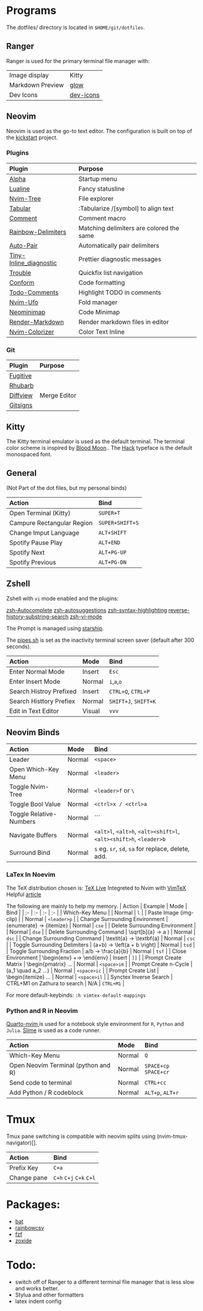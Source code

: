# Programs

The dotfiles/ directory is located in `$HOME/git/dotfiles`.

## Ranger

Ranger is used for the primary terminal file manager with:

|                  |                                                                    |
| :--------------- | :----------------------------------------------------------------- |
| Image display    | Kitty                                                              |
| Markdown Preview | [glow](https://github.com/charmbracelet/glow)                      |
| Dev Icons        | [dev-icons](https://github.com/alexanderjeurissen/ranger_devicons) |

## Neovim

Neovim is used as the go-to text editor. The configuration is built on top of the [kickstart](https://github.com/nvim-lua/kickstart.nvim) project.

### Plugins

| Plugin                                                                              | Purpose                                  |
| :---------------------------------------------------------------------------------- | :--------------------------------------- |
| [Alpha](https://github.com/goolord/alpha-nvim)                                      | Startup menu                             |
| [Lualine](https://github.com/nvim-lualine/lualine.nvim)                             | Fancy statusline                         |
| [Nvim-Tree](https://github.com/nvim-tree/nvim-tree.lua)                             | File explorer                            |
| [Tabular](https://github.com/godlygeek/tabular)                                     | :Tabularize /\[symbol\] to align text    |
| [Comment](https://github.com/numToStr/Comment.nvim)                                 | Comment macro                            |
| [Rainbow-Delimiters](https://github.com/HiPhish/rainbow-delimiters.nvim)            | Matching delimiters are colored the same |
| [Auto-Pair](https://github.com/windwp/nvim-autopairs)                               | Automatically pair delimiters            |
| [Tiny-Inline_diagnostic](https://github.com/rachartier/tiny-inline-diagnostic.nvim) | Prettier diagnostic messages             |
| [Trouble](https://github.com/folke/trouble.nvim)                                    | Quickfix list navigation                 |
| [Conform](https://github.com/stevearc/conform.nvim)                                 | Code formatting                          |
| [Todo-Comments](https://github.com/folke/todo-comments.nvim)                        | Highlight TODO in comments               |
| [Nvim-Ufo](https://github.com/kevinhwang91/nvim-ufo)                                | Fold manager                             |
| [Neominimap](https://github.com/plugins.neominimap)                                 | Code Minimap                             |
| [Render-Markdown](https://github.com/MeanderingProgrammer/render-markdown.nvim)     | Render markdown files in editor          |
| [Nvim-Colorizer](https://github.com/NvChad/nvim-colorizer.lua)                      | Color Text Inline                        |

### Git

| Plugin                                                 | Purpose      |
| :----------------------------------------------------- | :----------- |
| [Fugitive](https://github.comtpope/vim-fugitive)       |              |
| [Rhubarb](https://github.com/tpope/vim-rhubarb)        |              |
| [Diffview](https://github.com/sindrets/diffview.nvim)  | Merge Editor |
| [Gitsigns](https://github.com/lewis6991/gitsigns.nvim) |              |

## Kitty

The Kitty terminal emulator is used as the default terminal.
The terminal color scheme is inspired by [Blood Moon](https://github.com/dguo/blood-moon)..
The [Hack](https://github.com/source-foundry/Hack) typeface is the default monospaced font.

## General

(Not Part of the dot files, but my personal binds)

| Action                     | Bind            |
| :------------------------- | :-------------- |
| Open Terminal (Kitty)      | `SUPER+T`       |
| Campure Rectangular Region | `SUPER+SHIFT+S` |
| Change Imput Language      | `ALT+SHIFT`     |
| Spotify Pause Play         | `ALT+END`       |
| Spotify Next               | `ALT+PG-UP`     |
| Spotify Previous           | `ALT+PG-DN`     |

## Zshell

Zshell with `vi` mode enabled and the plugins:

[zsh-Autocomplete](https://github.com/marlonrichert/zsh-autocomplete.git)
[zsh-autosuggestions](https://github.com/zsh-users/zsh-autosuggestions)
[zsh-syntax-highlighting](https://github.com/zdharma-continuum/fast-syntax-highlighting)
[reverse-history-substring-search](https://github.com/zsh-users/zsh-history-substring-search)
[zsh-vi-mode](https://github.com/jeffreytse/zsh-vi-mode.git)

The Prompt is managed using [starship](starship.rc).

The [pipes.sh](https://github.com/pipeseroni/pipes.sh) is set as the inactivity terminal screen saver (default after 300 seconds).

| Action                  | Mode   | Bind                 |
| :---------------------- | :----- | :------------------- |
| Enter Normal Mode       | Insert | `Esc`                |
| Enter Insert Mode       | Normal | `i`,`a`,`o`          |
| Search Histroy Prefixed | Insert | `CTRL+Q`, `CTRL+P`   |
| Search Histtory Prefiex | Normal | `SHIFT+J`, `SHIFT+K` |
| Edit in Text Editor     | Visual | `vvv`                |

## Neovim Binds

| Action                  | Mode   | Bind                                                              |
| :---------------------- | :----- | :---------------------------------------------------------------- |
| Leader                  | Normal | `<space>`                                                         |
| Open Which-Key Menu     | Normal | `<leader>`                                                        |
| Toggle Nvim-Tree        | Normal | `<leader>f` or `\`                                                |
| Toggle Bool Value       | Normal | `<ctrl>x / <ctrl>a`                                               |
| Toggle Relative-Numbers | Normal | `<ctrl>\``                                                        |
| Navigate Buffers        | Normal | `<alt>l`, `<alt>h`, `<alt><shift>l`, `<alt><shift>h`, `<leader>b` |
| Surround Bind           | Normal | `s` eg. `sr`, `sd`, `sa` for replace, delete, add.                |

### LaTex In Noevim

The TeX distribution chosen is: [TeX Live](https://tug.org/texlive/)
Integreted to Nvim with [VimTeX](https://github.com/lervag/vimtex)
Helpful [article](https://ejmastnak.com/tutorials/vim-latex/vimtex/)

The following are mainly to help my memory.
| Action | Example | Mode | Bind |
| :- | :- | :- | :- |
| Which-Key Menu | | Normal | `l` |
| Paste Image (img-clip) | | Normal | `<leader>p` |
| Change Surrounding Environment | {enumerate} -> {itemize} | Normal | `cse` |
| Delete Surrounding Environment | | Normal | `dse` |
| Delete Surrounding Command | \sqrt\[b\]{a} -> a ) | Normal | `dsc` |
| Change Surrounding Command | \textit{a} -> \textbf{a} | Normal | `csc` |
| Toggle Surrounding Delimiters | (a+b) -> \left(a + b \right) | Normal | `tsd` |
| Toggle Surrounding Fraction | a/b -> \frac{a}{b} | Normal | `tsf` |
| Close Environment | \begin{env} +-> \end{env} | Insert | `]]` |
| Prompt Create Matrix | \begin{pmatrix} ... | Normal | `<space>im` |
| Prompt Create n-Cycle | (a_1 \\quad a_2 ...) | Normal | `<space>ic` |
| Prompt Create List | \begin{itemize} ... | Normal | `<space>il` |
| Synctex Inverse Search | CTRL+M1 on Zathura to search | N/A | `CTRL+M1` |

For more default-keybinds: `:h vimtex-default-mappings`

### Python and R in Neovim

[ Quarto-nvim ](https://github.com/quarto-dev/quarto-nvim) is used for a notebook style environment for `R`, `Python` and `Julia`.
[Slime](https://github.com/jpalardy/vim-slime) is used as a code runner.

| Action                              | Mode   | Bind                  |
| :---------------------------------- | :----- | :-------------------- |
| Which-Key Menu                      | Normal | `Q`                   |
| Open Neovim Terminal (python and R) | Normal | `SPACE+cp` `SPACE+cr` |
| Send code to terminal               | Normal | `CTRL+cc`             |
| Add Python / R codeblock            | Normal | `ALT+p`, `ALT+r`      |

# Tmux

Tmux pane switching is compatible with neovim splits using (nvim-tmux-navigator)[].

| Action      | Bind                    |
| :---------- | :---------------------- |
| Prefix Key  | `C+a`                   |
| Change pane | `C+h` `C+j` `C+k` `C+l` |

# Packages:

- [bat](https://github.com/sharkdp/bat)
- [rainbowcsv](https://pypi.org/project/rainbowcsv/)
- [fzf](https://github.com/junegunn/fzf)
- [zoxide](https://github.com/ajeetdsouza/zoxide)

# Todo:

- switch off of Ranger to a different terminal file manager that is less slow and works better.
- Stylua and other formatters
- latex indent config
